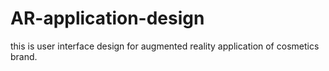 # AR-application-design
this is user interface design for augmented reality application of cosmetics brand. 

